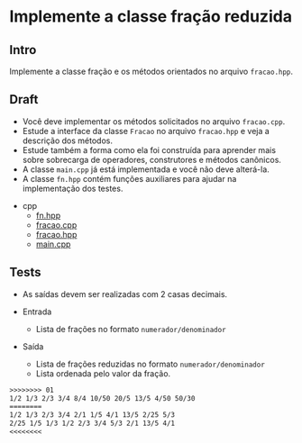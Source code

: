 # Implemente a classe fração reduzida

## Intro

Implemente a classe fração e os métodos orientados no arquivo `fracao.hpp`.

## Draft

- Você deve implementar os métodos solicitados no arquivo `fracao.cpp`.
- Estude a interface da classe `Fracao` no arquivo `fracao.hpp` e veja a descrição dos métodos.
- Estude também a forma como ela foi construída para aprender mais sobre sobrecarga de operadores, construtores e métodos canônicos.
- A classe `main.cpp` já está implementada e você não deve alterá-la.
- A classe `fn.hpp` contém funções auxiliares para ajudar na implementação dos testes.

<!-- links .cache/draft -->
- cpp
  - [fn.hpp](https://github.com/qxcodeed/arcade/blob/master/base/fracao/.cache/draft/cpp/fn.hpp)
  - [fracao.cpp](https://github.com/qxcodeed/arcade/blob/master/base/fracao/.cache/draft/cpp/fracao.cpp)
  - [fracao.hpp](https://github.com/qxcodeed/arcade/blob/master/base/fracao/.cache/draft/cpp/fracao.hpp)
  - [main.cpp](https://github.com/qxcodeed/arcade/blob/master/base/fracao/.cache/draft/cpp/main.cpp)
<!-- links -->

## Tests

- As saídas devem ser realizadas com 2 casas decimais.

- Entrada
  - Lista de frações no formato `numerador/denominador`
- Saída
  - Lista de frações reduzidas no formato `numerador/denominador`
  - Lista ordenada pelo valor da fração.

```txt
>>>>>>>> 01
1/2 1/3 2/3 3/4 8/4 10/50 20/5 13/5 4/50 50/30
========
1/2 1/3 2/3 3/4 2/1 1/5 4/1 13/5 2/25 5/3
2/25 1/5 1/3 1/2 2/3 3/4 5/3 2/1 13/5 4/1
<<<<<<<<
```
